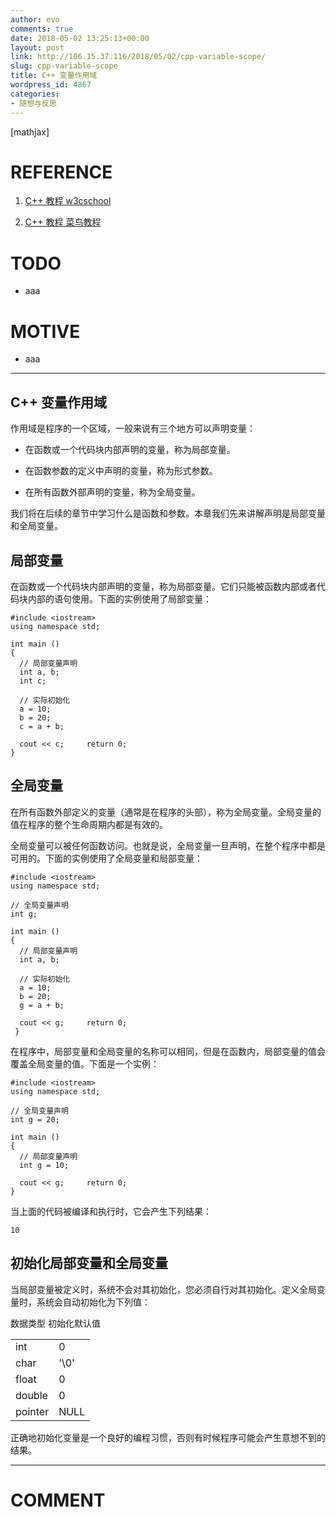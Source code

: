 ```yaml
---
author: evo
comments: true
date: 2018-05-02 13:25:13+00:00
layout: post
link: http://106.15.37.116/2018/05/02/cpp-variable-scope/
slug: cpp-variable-scope
title: C++ 变量作用域
wordpress_id: 4867
categories:
- 随想与反思
---
```


<!-- more -->

[mathjax]


# REFERENCE





 	
  1. [C++ 教程 w3cschool](https://www.w3cschool.cn/cpp/)

 	
  2. [C++ 教程 菜鸟教程](http://www.runoob.com/cplusplus/cpp-tutorial.html)




# TODO





 	
  * aaa




# MOTIVE





 	
  * aaa





* * *





## C++ 变量作用域






作用域是程序的一个区域，一般来说有三个地方可以声明变量：



 	
  * 在函数或一个代码块内部声明的变量，称为局部变量。

 	
  * 在函数参数的定义中声明的变量，称为形式参数。

 	
  * 在所有函数外部声明的变量，称为全局变量。


我们将在后续的章节中学习什么是函数和参数。本章我们先来讲解声明是局部变量和全局变量。






## 局部变量


在函数或一个代码块内部声明的变量，称为局部变量。它们只能被函数内部或者代码块内部的语句使用。下面的实例使用了局部变量：

    
    #include <iostream>
    using namespace std;
     
    int main ()
    {
      // 局部变量声明
      int a, b;
      int c;
     
      // 实际初始化
      a = 10;
      b = 20;
      c = a + b;
     
      cout << c;     return 0; 
    }




## 全局变量


在所有函数外部定义的变量（通常是在程序的头部），称为全局变量。全局变量的值在程序的整个生命周期内都是有效的。

全局变量可以被任何函数访问。也就是说，全局变量一旦声明，在整个程序中都是可用的。下面的实例使用了全局变量和局部变量：

    
    #include <iostream>
    using namespace std;
     
    // 全局变量声明
    int g;
     
    int main ()
    {
      // 局部变量声明
      int a, b;
     
      // 实际初始化
      a = 10;
      b = 20;
      g = a + b;
     
      cout << g;     return 0;
     }


在程序中，局部变量和全局变量的名称可以相同，但是在函数内，局部变量的值会覆盖全局变量的值。下面是一个实例：

    
    #include <iostream>
    using namespace std;
     
    // 全局变量声明
    int g = 20;
     
    int main ()
    {
      // 局部变量声明
      int g = 10;
     
      cout << g;     return 0;
    }


当上面的代码被编译和执行时，它会产生下列结果：

    
    10
    




## 初始化局部变量和全局变量


当局部变量被定义时，系统不会对其初始化，您必须自行对其初始化。定义全局变量时，系统会自动初始化为下列值：
<table class="reference notranslate " >
<tbody >
<tr >
数据类型
初始化默认值
</tr>
<tr >

<td >int
</td>

<td >0
</td>
</tr>
<tr >

<td >char
</td>

<td >'\0'
</td>
</tr>
<tr >

<td >float
</td>

<td >0
</td>
</tr>
<tr >

<td >double
</td>

<td >0
</td>
</tr>
<tr >

<td >pointer
</td>

<td >NULL
</td>
</tr>
</tbody>
</table>
正确地初始化变量是一个良好的编程习惯，否则有时候程序可能会产生意想不到的结果。























* * *





# COMMENT



